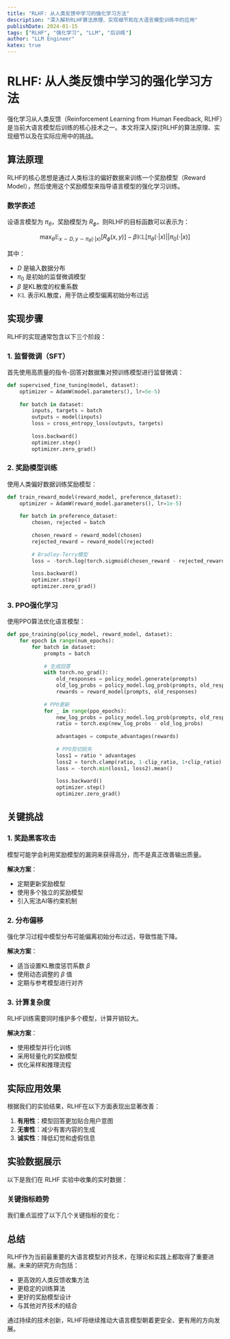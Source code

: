 ```yaml
---
title: "RLHF: 从人类反馈中学习的强化学习方法"
description: "深入解析RLHF算法原理、实现细节和在大语言模型训练中的应用"
publishDate: 2024-01-15
tags: ["RLHF", "强化学习", "LLM", "后训练"]
author: "LLM Engineer"
katex: true
---
```


# RLHF: 从人类反馈中学习的强化学习方法

强化学习从人类反馈（Reinforcement Learning from Human Feedback, RLHF）是当前大语言模型后训练的核心技术之一。本文将深入探讨RLHF的算法原理、实现细节以及在实际应用中的挑战。

## 算法原理

RLHF的核心思想是通过人类标注的偏好数据来训练一个奖励模型（Reward Model），然后使用这个奖励模型来指导语言模型的强化学习训练。

### 数学表述

设语言模型为 $\pi_\theta$，奖励模型为 $R_\phi$，则RLHF的目标函数可以表示为：

$$
\max_\theta \mathbb{E}_{x \sim D, y \sim \pi_\theta(\cdot|x)} [R_\phi(x, y)] - \beta \mathbb{KL}[\pi_\theta(\cdot|x) || \pi_0(\cdot|x)]
$$

其中：
- $D$ 是输入数据分布
- $\pi_0$ 是初始的监督微调模型
- $\beta$ 是KL散度的权重系数
- $\mathbb{KL}$ 表示KL散度，用于防止模型偏离初始分布过远

## 实现步骤

RLHF的实现通常包含以下三个阶段：

### 1. 监督微调（SFT）

首先使用高质量的指令-回答对数据集对预训练模型进行监督微调：

```python
def supervised_fine_tuning(model, dataset):
    optimizer = AdamW(model.parameters(), lr=5e-5)
    
    for batch in dataset:
        inputs, targets = batch
        outputs = model(inputs)
        loss = cross_entropy_loss(outputs, targets)
        
        loss.backward()
        optimizer.step()
        optimizer.zero_grad()
```

### 2. 奖励模型训练

使用人类偏好数据训练奖励模型：

```python
def train_reward_model(reward_model, preference_dataset):
    optimizer = AdamW(reward_model.parameters(), lr=1e-5)
    
    for batch in preference_dataset:
        chosen, rejected = batch
        
        chosen_reward = reward_model(chosen)
        rejected_reward = reward_model(rejected)
        
        # Bradley-Terry模型
        loss = -torch.log(torch.sigmoid(chosen_reward - rejected_reward))
        
        loss.backward()
        optimizer.step()
        optimizer.zero_grad()
```

### 3. PPO强化学习

使用PPO算法优化语言模型：

```python
def ppo_training(policy_model, reward_model, dataset):
    for epoch in range(num_epochs):
        for batch in dataset:
            prompts = batch
            
            # 生成回答
            with torch.no_grad():
                old_responses = policy_model.generate(prompts)
                old_log_probs = policy_model.log_prob(prompts, old_responses)
                rewards = reward_model(prompts, old_responses)
            
            # PPO更新
            for _ in range(ppo_epochs):
                new_log_probs = policy_model.log_prob(prompts, old_responses)
                ratio = torch.exp(new_log_probs - old_log_probs)
                
                advantages = compute_advantages(rewards)
                
                # PPO剪切损失
                loss1 = ratio * advantages
                loss2 = torch.clamp(ratio, 1-clip_ratio, 1+clip_ratio) * advantages
                loss = -torch.min(loss1, loss2).mean()
                
                loss.backward()
                optimizer.step()
                optimizer.zero_grad()
```

## 关键挑战

### 1. 奖励黑客攻击

模型可能学会利用奖励模型的漏洞来获得高分，而不是真正改善输出质量。

**解决方案**：
- 定期更新奖励模型
- 使用多个独立的奖励模型
- 引入宪法AI等约束机制

### 2. 分布偏移

强化学习过程中模型分布可能偏离初始分布过远，导致性能下降。

**解决方案**：
- 适当设置KL散度惩罚系数 $\beta$
- 使用动态调整的 $\beta$ 值
- 定期与参考模型进行对齐

### 3. 计算复杂度

RLHF训练需要同时维护多个模型，计算开销较大。

**解决方案**：
- 使用模型并行化训练
- 采用轻量化的奖励模型
- 优化采样和推理流程

## 实际应用效果

根据我们的实验结果，RLHF在以下方面表现出显著改善：

1. **有用性**：模型回答更加贴合用户意图
2. **无害性**：减少有害内容的生成
3. **诚实性**：降低幻觉和虚假信息

## 实验数据展示

以下是我们在 RLHF 实验中收集的实时数据：

<WandBEmbed 
  entity="llm-research-lab" 
  project="rlhf-experiments" 
  type="project"
  height="500px"
  title="RLHF 实验项目概览"
/>

### 关键指标趋势

我们重点监控了以下几个关键指标的变化：

<WandBEmbed 
  entity="llm-research-lab" 
  project="rlhf-experiments" 
  runId="rlhf-run-001"
  type="run"
  height="400px"
  title="RLHF 训练关键指标"
/>

## 总结

RLHF作为当前最重要的大语言模型对齐技术，在理论和实践上都取得了重要进展。未来的研究方向包括：

- 更高效的人类反馈收集方法
- 更稳定的训练算法
- 更好的奖励模型设计
- 与其他对齐技术的结合

通过持续的技术创新，RLHF将继续推动大语言模型朝着更安全、更有用的方向发展。